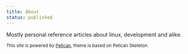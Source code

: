 ```yaml
---
title: About
status: published
---
```


Mostly personal reference articles about linux, development and alike.


<sup>This site is powered by [Pelican](http://getpelican.com/), theme is based on Pelican Skeleton.</sup>
